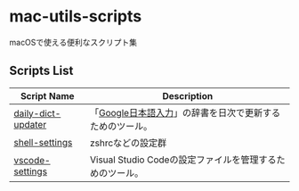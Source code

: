 # mac-utils-scripts

macOSで使える便利なスクリプト集

## Scripts List

| Script Name | Description |
| --- | --- |
| [daily-dict-updater](./daily-dict-updater/README.md) | 「[Google日本語入力](https://www.google.co.jp/ime/)」の辞書を日次で更新するためのツール。 |
| [shell-settings](./shell-settings/README.md) | zshrcなどの設定群 |
| [vscode-settings](./vscode-settings/README.md) | Visual Studio Codeの設定ファイルを管理するためのツール。 |

